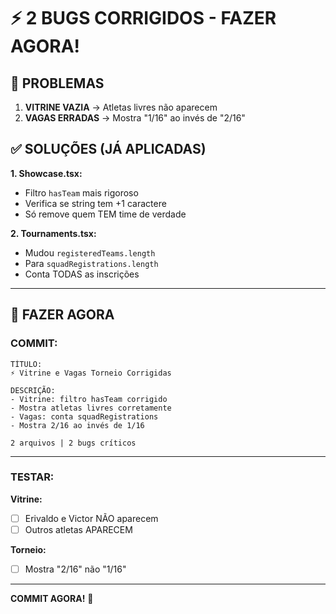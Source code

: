 # ⚡ 2 BUGS CORRIGIDOS - FAZER AGORA!

## 🎯 PROBLEMAS

1. **VITRINE VAZIA** → Atletas livres não aparecem
2. **VAGAS ERRADAS** → Mostra "1/16" ao invés de "2/16"

## ✅ SOLUÇÕES (JÁ APLICADAS)

**1. Showcase.tsx:**
- Filtro `hasTeam` mais rigoroso
- Verifica se string tem +1 caractere
- Só remove quem TEM time de verdade

**2. Tournaments.tsx:**
- Mudou `registeredTeams.length`
- Para `squadRegistrations.length`
- Conta TODAS as inscrições

---

## 🚀 FAZER AGORA

### **COMMIT:**

```
TÍTULO:
⚡ Vitrine e Vagas Torneio Corrigidas

DESCRIÇÃO:
- Vitrine: filtro hasTeam corrigido
- Mostra atletas livres corretamente
- Vagas: conta squadRegistrations
- Mostra 2/16 ao invés de 1/16

2 arquivos | 2 bugs críticos
```

---

### **TESTAR:**

**Vitrine:**
- [ ] Erivaldo e Victor NÃO aparecem
- [ ] Outros atletas APARECEM

**Torneio:**
- [ ] Mostra "2/16" não "1/16"

---

**COMMIT AGORA!** 🚀
